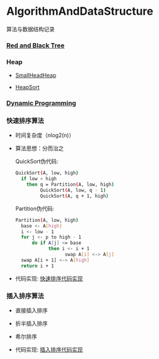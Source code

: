 # AlgorithmAndDataStructure
算法与数据结构记录

### [Red and Black Tree](https://github.com/buildupchao/AlgorithmAndDataStructure/tree/master/src/main/java/com/buildupchao/datastructure/basic/tree/rb)

### Heap

- [SmallHeadHeap](https://github.com/buildupchao/AlgorithmAndDataStructure/tree/master/src/main/java/com/buildupchao/datastructure/basic/heap)

- [HeapSort](https://github.com/buildupchao/AlgorithmAndDataStructure/tree/master/src/main/java/com/buildupchao/algorithm/newsort/heap)

### [Dynamic Programming](https://github.com/buildupchao/AlgorithmAndDataStructure/tree/master/src/main/java/com/buildupchao/algorithm/dynamic)

### 快速排序算法

- 时间复杂度（nlog2(n)）

- 算法思想：分而治之

  QuickSort伪代码:
  ```bash
  QuickSort(A, low, high)
    if low < high
      then q = Partition(A, low, high)
           QuickSort(A, low, q - 1)
           QuickSort(A, q + 1, high)

  ```

  Partition伪代码:
  ```bash
  Partition(A, low, high)
    base <- A[high]
    i <- low - 1
    for j <- p to high - 1
        do if A[j] <= base
              then i <- i + 1
                    swap A[i] <-> A[j]
    swap A[i + 1] <-> A[high]
    return i + 1
  ```

- 代码实现: [快速排序代码实现](https://github.com/buildupchao/AlgorithmAndDataStructure/blob/master/src/main/java/com/buildupchao/algorithm/sort/QuickSort.java)

### 插入排序算法

- 直接插入排序

- 折半插入排序

- 希尔排序

- 代码实现: [插入排序代码实现](https://github.com/buildupchao/AlgorithmAndDataStructure/blob/master/src/main/java/com/buildupchao/algorithm/sort/InsertSort.java)
